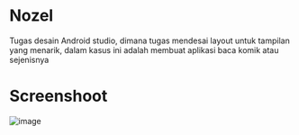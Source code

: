 # Nozel
Tugas desain Android studio, dimana tugas mendesai layout untuk tampilan yang menarik, dalam kasus ini adalah membuat aplikasi baca komik atau sejenisnya
# Screenshoot
![image](https://github.com/VraWidia/Nozel_tugas-desain/assets/137683676/5f82eb44-a5f1-4720-9687-a7270a2324a9)

